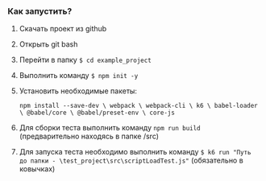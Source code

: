 ### Как запустить?
1. Скачать проект из github
2. Открыть git bash
3. Перейти в папку `$ cd example_project`
4. Выполнить команду `$ npm init -y`
5. Установить необходимые пакеты:

   `npm install --save-dev \
      webpack \
      webpack-cli \
      k6 \
      babel-loader \
      @babel/core \
      @babel/preset-env \
      core-js`

7. Для сборки теста выполнить команду `npm run build` (предварительно находясь в папке /src)
8. Для запуска теста необходимо выполнить команду `$ k6 run "Путь до папки - \test_project\src\scriptLoadTest.js"` (обязательно в ковычках)
